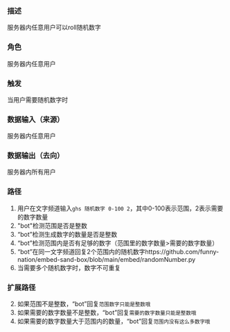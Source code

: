 ### 描述

服务器内任意用户可以roll随机数字

### 角色

服务器内任意用户

### 触发

当用户需要随机数字时

### 数据输入（来源）

服务器内任意用户

### 数据输出（去向）

服务器内所有用户

### 路径

1. 用户在文字频道输入```ghs 随机数字 0-100 2```，其中0-100表示范围，2表示需要的数字数量
2. "bot"检测范围是否是整数
3. “bot”检测生成数字的数量是否是整数
4. “bot”检测范围内是否有足够的数字（范围里的数字数量>需要的数字数量）
5. “bot”在同一文字频道回复2个范围内的随机数字https://github.com/funny-nation/embed-sand-box/blob/main/embed/randomNumber.py
6. 当需要多个随机数字时，数字不可重复

### 扩展路径

2. 如果范围不是整数，“bot”回复```范围数字只能是整数哦```
3. 如果需要的数字数量不是整数，“bot”回复```需要的数字数量只能是整数哦```
4. 如果需要的数字数量大于范围内的数量，“bot”回复```范围内没有这么多数字哦```

